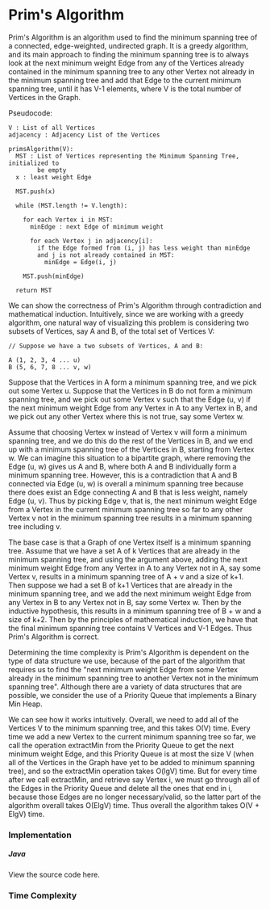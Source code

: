 # Prim's Algorithm


Prim's Algorithm is an algorithm used to find the minimum spanning tree of a
connected, edge-weighted, undirected graph. It is a greedy algorithm, and its
main approach to finding the minimum spanning tree is to always look at the next
minimum weight Edge from any of the Vertices already contained in the minimum
spanning tree to any other Vertex not already in the minimum spanning tree and
add that Edge to the current minimum spanning tree, until it has V-1 elements,
where V is the total number of Vertices in the Graph.

Pseudocode:

```
V : List of all Vertices
adjacency : Adjacency List of the Vertices

primsAlgorithm(V):
  MST : List of Vertices representing the Minimum Spanning Tree, initialized to
        be empty
  x : least weight Edge

  MST.push(x)

  while (MST.length != V.length):

    for each Vertex i in MST:
      minEdge : next Edge of minimum weight

      for each Vertex j in adjacency[i]:
        if the Edge formed from (i, j) has less weight than minEdge
        and j is not already contained in MST:
          minEdge = Edge(i, j)

    MST.push(minEdge)

  return MST
```

We can show the correctness of Prim's Algorithm through contradiction and
mathematical induction. Intuitively, since we are working with a greedy
algorithm, one natural way of visualizing this problem is considering two
subsets of Vertices, say A and B, of the total set of Vertices V:

```
// Suppose we have a two subsets of Vertices, A and B:

A (1, 2, 3, 4 ... u)
B (5, 6, 7, 8 ... v, w)
```

Suppose that the Vertices in A form a minimum spanning tree, and we pick out
some Vertex u. Suppose that the Vertices in B do not form a minimum spanning
tree, and we pick out some Vertex v such that the Edge (u, v) if the next
minimum weight Edge from any Vertex in A to any Vertex in B, and we pick out
any other Vertex where this is not true, say some Vertex w.

Assume that choosing Vertex w instead of Vertex v will form a minimum spanning
tree, and we do this do the rest of the Vertices in B, and we end up with a
minimum spanning tree of the Vertices in B, starting from Vertex w. We can
imagine this situation to a bipartite graph, where removing the Edge (u, w)
gives us A and B, where both A and B individually form a minimum spanning tree.
However, this is a contradiction that A and B connected via Edge (u, w) is
overall a minimum spanning tree because there does exist an Edge connecting A
and B that is less weight, namely Edge (u, v). Thus by picking Edge v, that is,
the next minimum weight Edge from a Vertex in the current minimum spanning tree
so far to any other Vertex v not in the minimum spanning tree results in a
minimum spanning tree including v.

The base case is that a Graph of one Vertex itself is a minimum spanning tree.
Assume that we have a set A of k Vertices that are already in the minimum
spanning tree, and using the argument above, adding the next minimum weight
Edge from any Vertex in A to any Vertex not in A, say some Vertex v, results in
a minimum spanning tree of A + v and a size of k+1. Then suppose we had a set
B of k+1 Vertices that are already in the minimum spanning tree, and we add the
next minimum weight Edge from any Vertex in B to any Vertex not in B, say some
Vertex w. Then by the inductive hypothesis, this results in a minimum spanning
tree of B + w and a size of k+2. Then by the principles of mathematical
induction, we have that the final minimum spanning tree contains V Vertices and
V-1 Edges. Thus Prim's Algorithm is correct.

Determining the time complexity is Prim's Algorithm is dependent on the type of
data structure we use, because of the part of the algorithm that requires us
to find the "next minimum weight Edge from some Vertex already in the minimum
spanning tree to another Vertex not in the minimum spanning tree". Although
there are a variety of data structures that are possible, we consider the use
of a Priority Queue that implements a Binary Min Heap.

We can see how it works intuitively. Overall, we need to add all of the Vertices
V to the minimum spanning tree, and this takes O(V) time. Every time we add a
new Vertex to the current minimum spanning tree so far, we call the operation
extractMin from the Priority Queue to get the next minimum weight Edge, and this
Priority Queue is at most the size V (when all of the Vertices in the Graph have
yet to be added to minimum spanning tree), and so the extractMin operation takes
O(lgV) time. But for every time after we call extractMin, and retrieve say
Vertex i, we must go through all of the Edges in the Priority Queue and delete
all the ones that end in i, because those Edges are no longer necessary/valid,
so the latter part of the algorithm overall takes O(ElgV) time. Thus overall the
algorithm takes O(V + ElgV) time.

### Implementation

##### Java

View the source code here.

### Time Complexity

